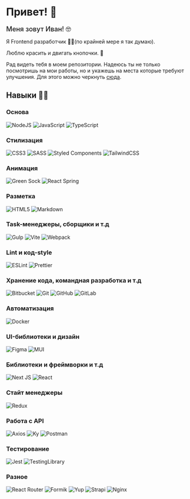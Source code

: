 # Привет! 👋

<span style="font-size: 18px; font-weight: 500;">Меня зовут Иван! 🤓</span></br>

Я Frontend разработчик 🦸‍♂️(по крайней мере я так думаю).

Люблю красить и двигать кнопочки. 🎨

Рад видеть тебя в моем репозитории.
Надеюсь ты не только посмотришь на мои работы, но и укажешь на места которые требуют улучшения.
Для этого можно черкнуть [сюда](mailto:ivan-my-job@mail.ru).

## Навыки 👷‍♂️

### Основа

![NodeJS](https://img.shields.io/badge/node.js-6DA55F?style=for-the-badge&logo=node.js&logoColor=white)
![JavaScript](https://img.shields.io/badge/javascript-%23323330.svg?style=for-the-badge&logo=javascript&logoColor=%23F7DF1E)
![TypeScript](https://img.shields.io/badge/typescript-%23007ACC.svg?style=for-the-badge&logo=typescript&logoColor=white)

### Стилизация

![CSS3](https://img.shields.io/badge/css3%20-%231572B6.svg?&style=for-the-badge&logo=css3&logoColor=white)
![SASS](https://img.shields.io/badge/SASS-hotpink.svg?style=for-the-badge&logo=SASS&logoColor=white)
![Styled Components](https://img.shields.io/badge/styled--components-DB7093?style=for-the-badge&logo=styled-components&logoColor=white)
![TailwindCSS](https://img.shields.io/badge/tailwindcss-%2338B2AC.svg?style=for-the-badge&logo=tailwind-css&logoColor=white)

### Анимация

![Green Sock](https://img.shields.io/badge/green%20sock-88CE02?style=for-the-badge&logo=greensock&logoColor=white)
![React Spring](https://img.shields.io/badge/react%20spring-%2320232a.svg?style=for-the-badge&logo=react&logoColor=%2361DAFB)

### Разметка

![HTML5](https://img.shields.io/badge/html5-%23E34F26.svg?style=for-the-badge&logo=html5&logoColor=white)
![Markdown](https://img.shields.io/badge/markdown-%23000000.svg?style=for-the-badge&logo=markdown&logoColor=white)

### Task-менеджеры, сборщики и т.д

![Gulp](https://img.shields.io/badge/GULP-%23CF4647.svg?style=for-the-badge&logo=gulp&logoColor=white)
![Vite](https://img.shields.io/badge/vite-%23646CFF.svg?style=for-the-badge&logo=vite&logoColor=white)
![Webpack](https://img.shields.io/badge/webpack-%238DD6F9.svg?style=for-the-badge&logo=webpack&logoColor=black)

### Lint и код-style

![ESLint](https://img.shields.io/badge/ESLint-4B3263?style=for-the-badge&logo=eslint&logoColor=white)
![Prettier](https://img.shields.io/badge/Prettier-F7B93E?style=for-the-badge&logo=prettier&logoColor=white)

### Хранение кода, командная разработка и т.д

![Bitbucket](https://img.shields.io/badge/bitbucket-%230047B3.svg?style=for-the-badge&logo=bitbucket&logoColor=white)
![Git](https://img.shields.io/badge/git-%23F05033.svg?style=for-the-badge&logo=git&logoColor=white)
![GitHub](https://img.shields.io/badge/github-%23121011.svg?style=for-the-badge&logo=github&logoColor=white)
![GitLab](https://img.shields.io/badge/gitlab-%23181717.svg?style=for-the-badge&logo=gitlab&logoColor=white)

### Автоматизация

![Docker](https://img.shields.io/badge/docker-%230db7ed.svg?style=for-the-badge&logo=docker&logoColor=white)

### UI-библиотеки и дизайн

![Figma](https://img.shields.io/badge/figma-%23F24E1E.svg?style=for-the-badge&logo=figma&logoColor=white)
![MUI](https://img.shields.io/badge/MUI-%230081CB.svg?style=for-the-badge&logo=mui&logoColor=white)

### Библиотеки и фреймворки и т.д

![Next JS](https://img.shields.io/badge/Next-black?style=for-the-badge&logo=next.js&logoColor=white)
![React](https://img.shields.io/badge/react-%2320232a.svg?style=for-the-badge&logo=react&logoColor=%2361DAFB)

### Стайт менеджеры

![Redux](https://img.shields.io/badge/redux-%23593d88.svg?style=for-the-badge&logo=redux&logoColor=white)

### Работа с API

![Axios](https://img.shields.io/badge/axios-5A29E4?style=for-the-badge&logo=axios&logoColor=white)
![Ky](https://img.shields.io/badge/ky-0072C9?style=for-the-badge&logo=keras&logoColor=white)
![Postman](https://img.shields.io/badge/Postman-FF6C37?style=for-the-badge&logo=postman&logoColor=white)

### Тестирование

![Jest](https://img.shields.io/badge/-jest-%23C21325?style=for-the-badge&logo=jest&logoColor=white)
![TestingLibrary](https://img.shields.io/badge/-Testing%20Library-%23E33332?style=for-the-badge&logo=testing-library&logoColor=white)

### Разное

![React Router](https://img.shields.io/badge/React_Router-CA4245?style=for-the-badge&logo=react-router&logoColor=white)
![Formik](https://img.shields.io/badge/Formik-%2320232a.svg?style=for-the-badge&logo=reacthookform&logoColor=%2361DAFB)
![Yup](https://img.shields.io/badge/Yup-FFAE1A.svg?style=for-the-badge&logo=yubico&logoColor=white)
![Strapi](https://img.shields.io/badge/strapi-%232E7EEA.svg?style=for-the-badge&logo=strapi&logoColor=white)
![Nginx](https://img.shields.io/badge/nginx-%23009639.svg?style=for-the-badge&logo=nginx&logoColor=white)
